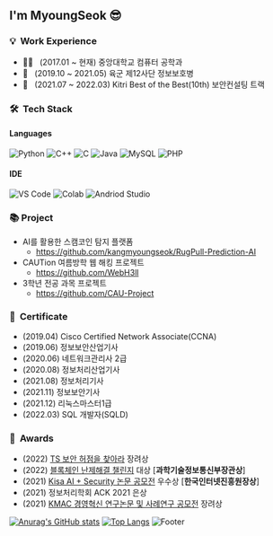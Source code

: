 <h2> I'm MyoungSeok 😎</h2>

<h3> 💡 &nbsp;Work Experience </h3>

- 👨‍🎓 &nbsp; (2017.01 ~ 현재) 중앙대학교 컴퓨터 공학과
- 💂 &nbsp; (2019.10 ~ 2021.05) 육군 제12사단 정보보호병
- 🤵 &nbsp; (2021.07 ~ 2022.03) Kitri Best of the Best(10th) 보안컨설팅 트랙

<h3> 🛠 &nbsp;Tech Stack</h3>


#### Languages
  ![Python](https://img.shields.io/badge/-Python-00498c?style=for-the-badge&logo=Python&logoColor=white)
  ![C++](https://img.shields.io/badge/-C++-44649f?style=for-the-badge&logo=c%2b%2b&logoColor=white)
  ![C](https://img.shields.io/badge/-C-6c80b2?style=for-the-badge&logo=c&logoColor=white)
  ![Java](https://img.shields.io/badge/-Java-919ec5?style=for-the-badge&logo=java&logoColor=white)
  ![MySQL](https://img.shields.io/badge/-MySQL-b6bed8?style=for-the-badge&logo=MySQL&logoColor=white)
  ![PHP](https://img.shields.io/badge/-PHP-dadeeb?style=for-the-badge&logo=PHP&logoColor=white)
  
#### IDE
  ![VS Code](https://img.shields.io/badge/VSCode-blue.svg?logo=visual-studio-code)
  ![Colab](https://img.shields.io/badge/Google%20Colab-orange.svg?logo=google%20colab)
  ![Andriod Studio](https://img.shields.io/badge/Android%20Studio-black.svg?logo=Android%20Studio)

<h3> 📚 Project </h3>

- AI를 활용한 스캠코인 탐지 플랫폼
  - https://github.com/kangmyoungseok/RugPull-Prediction-AI
- CAUTion 여름방학 웹 해킹 프로젝트
  - https://github.com/WebH3ll
- 3학년 전공 과목 프로젝트 
  - https://github.com/CAU-Project


<h3> 📜 &nbsp;Certificate</h3>

- (2019.04) Cisco Certified Network Associate(CCNA)<br>
- (2019.06) 정보보안산업기사<br>
- (2020.06) 네트워크관리사 2급<br>
- (2020.08) 정보처리산업기사<br>
- (2021.08) 정보처리기사<br>
- (2021.11) 정보보안기사<br>
- (2021.12) 리눅스마스터1급<br>
- (2022.03) SQL 개발자(SQLD)<br>

<h3> 🏅 &nbsp;Awards</h3>

- (2022) [TS 보안 허점을 찾아라](https://user-images.githubusercontent.com/33647663/209083065-423ed0f1-354b-469d-885f-a4d84b7ff130.png) 장려상
- (2022) [블록체인 난제해결 챌린지](https://user-images.githubusercontent.com/33647663/209082953-3ca9635b-579e-4068-99a0-3bdc443b4a40.png) 대상 [**과학기술정보통신부장관상**]
- (2021) [Kisa AI + Security 논문 공모전](https://user-images.githubusercontent.com/33647663/209083156-4cc17040-7d50-47c0-9c61-c34960423cff.png) 우수상 [**한국인터넷진흥원장상**]
- (2021) 정보처리학회 ACK 2021 은상 
- (2021) [KMAC 경영혁신 연구논문 및 사례연구 공모전](https://user-images.githubusercontent.com/33647663/209083366-331f9e36-fc52-4f21-b8bb-e37b55029996.png) 장려상

 [![Anurag's GitHub stats](https://github-readme-stats.vercel.app/api?username=kangmyoungseok)](https://github.com/kangmyoungseok/github-readme-stats)        [![Top Langs](https://github-readme-stats.vercel.app/api/top-langs/?username=kangmyoungseok)](https://github.com/kangmyoungseok/github-readme-stats)
 ![Footer](https://capsule-render.vercel.app/api?type=waving&color=75BDE0&height=150&section=footer)

